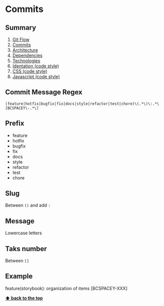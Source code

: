 # Commits

## Summary

1. [Git Flow](./01-git-flow.md)
2. [Commits](./02-commits.md)
3. [Architecture](./03-architecture.md)
4. [Dependencies](./04-dependencies.md)
5. [Technologies](./05-technologies.md)
6. [Identation (code style)](./06-identation-code-style.md)
7. [CSS (code style)](./07-css-code-style.md)
8. [Javascript (code style)](./08-javascript-code-style.md)

## Commit Message Regex

`(feature|hotfix|bugfix|fix|docs|style|refactor|test|chore)\(.*\)\:.*\[BCSPACEY\-.*\]`

## Prefix

- feature
- hotfix
- bugfix
- fix
- docs
- style
- refactor
- test
- chore

## Slug

Between `()` and add `:`

## Message

Lowercase letters

## Taks number

Between `[]`

## Example

feature(storybook): organization of items [BCSPACEY-XXX]

**[⬆ back to the top](#summary)**
